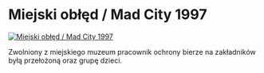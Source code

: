 Miejski obłęd / Mad City 1997 
=============
[![Miejski obłęd / Mad City 1997 ](http://vidos.pl/images/player.gif)](http://vidos.pl/miejski-obled-mad-city-1997)

 Zwolniony z miejskiego muzeum pracownik ochrony bierze na zakładników byłą przełożoną oraz grupę dzieci.

